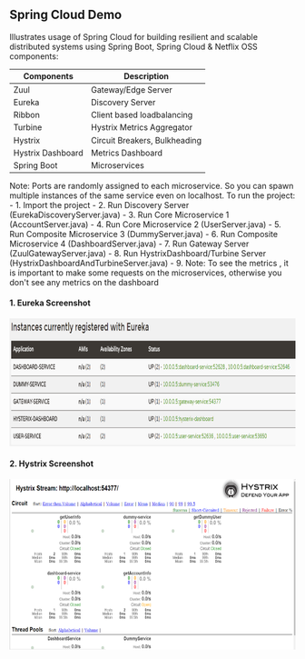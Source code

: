 ## Spring Cloud Demo
  Illustrates usage of Spring Cloud for building resilient and scalable distributed systems using 
  Spring Boot, Spring Cloud & Netflix OSS components: 
  
| Components    | Description           
| ------------- |--------------------------------| 
| Zuul          | Gateway/Edge Server            | 
| Eureka        | Discovery Server               |  
| Ribbon        | Client based loadbalancing     |  
| Turbine       | Hystrix Metrics Aggregator     |  
| Hystrix       | Circuit Breakers, Bulkheading  |   
| Hystrix Dashboard | Metrics Dashboard          |  
| Spring Boot   | Microservices                  |     

Note: Ports are randomly assigned to each microservice. So you can spawn multiple instances 
      of the same service even on localhost.
To run the project:
      - 1. Import the project
      - 2. Run Discovery Server (EurekaDiscoveryServer.java)
      - 3. Run Core Microservice 1 (AccountServer.java)
      - 4. Run Core Microservice 2 (UserServer.java)
      - 5. Run Composite Microservice 3 (DummyServer.java)
      - 6. Run Composite Microservice 4 (DashboardServer.java)
      - 7. Run Gateway Server (ZuulGatewayServer.java)
      - 8. Run HystrixDashboard/Turbine Server (HystrixDashboardAndTurbineServer.java)
      - 9. Note: To see the metrics , it is important to make some requests on the microservices, otherwise 
           you don't see any metrics on the dashboard

####  1. Eureka Screenshot 
<img src="https://github.com/GolfRider/spring-cloud-demo/blob/master/eureka-discovery.png" width="700" height="225" />


#### 2. Hystrix Screenshot
<img src="https://github.com/GolfRider/spring-cloud-demo/blob/master/hystrix-dashboard.png" width="700" height="300" />
